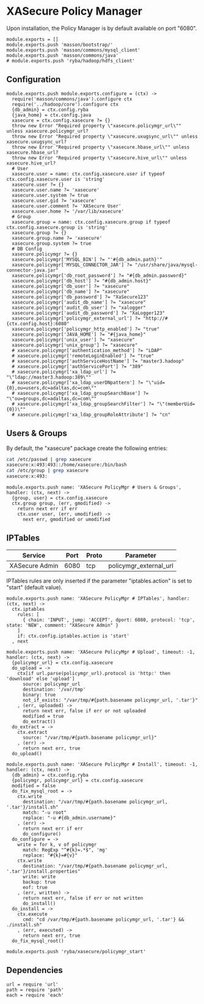 
# XASecure Policy Manager

Upon installation, the Policy Manager is by default available on port "6080".

    module.exports = []
    module.exports.push 'masson/bootstrap/'
    module.exports.push 'masson/commons/mysql_client'
    module.exports.push 'masson/commons/java'
    # module.exports.push 'ryba/hadoop/hdfs_client'

## Configuration

    module.exports.push module.exports.configure = (ctx) ->
      require('masson/commons/java').configure ctx
      require('../hadoop/core').configure ctx
      {db_admin} = ctx.config.ryba
      {java_home} = ctx.config.java
      xasecure = ctx.config.xasecure ?= {}
      throw new Error "Required property \"xasecure.policymgr_url\"" unless xasecure.policymgr_url?
      throw new Error "Required property \"xasecure.uxugsync_url\"" unless xasecure.uxugsync_url?
      throw new Error "Required property \"xasecure.hbase_url\"" unless xasecure.hbase_url?
      throw new Error "Required property \"xasecure.hive_url\"" unless xasecure.hive_url?
      # User
      xasecure.user = name: ctx.config.xasecure.user if typeof ctx.config.xasecure.user is 'string'
      xasecure.user ?= {}
      xasecure.user.name ?= 'xasecure'
      xasecure.user.system ?= true
      xasecure.user.gid ?= 'xasecure'
      xasecure.user.comment ?= 'XASecure User'
      xasecure.user.home ?= '/var/lib/xasecure'
      # Group
      xasecure.group = name: ctx.config.xasecure.group if typeof ctx.config.xasecure.group is 'string'
      xasecure.group ?= {}
      xasecure.group.name ?= 'xasecure'
      xasecure.group.system ?= true
      # DB Config
      xasecure.policymgr ?= {}
      xasecure.policymgr['MYSQL_BIN'] ?= "'#{db_admin.path}'"
      xasecure.policymgr['MYSQL_CONNECTOR_JAR'] ?= "/usr/share/java/mysql-connector-java.jar"
      xasecure.policymgr['db_root_password'] ?= "#{db_admin.password}"
      xasecure.policymgr['db_host'] ?= "#{db_admin.host}"
      xasecure.policymgr['db_user'] ?= "xasecure"
      xasecure.policymgr['db_name'] ?= "xasecure"
      xasecure.policymgr['db_password'] ?= "XaSecure123"
      xasecure.policymgr['audit_db_name'] ?= "xasecure"
      xasecure.policymgr['audit_db_user'] ?= "xalogger"
      xasecure.policymgr['audit_db_password'] ?= "XaLogger123"
      xasecure.policymgr['policymgr_external_url'] ?= "http://#{ctx.config.host}:6080"
      xasecure.policymgr['policymgr_http_enabled'] ?= "true"
      xasecure.policymgr['JAVA_HOME'] ?= "#{java_home}"
      xasecure.policymgr['unix_user'] ?= "xasecure"
      xasecure.policymgr['unix_group'] ?= "xasecure"
      # xasecure.policymgr['authentication_method'] ?= "LDAP"
      # xasecure.policymgr['remoteLoginEnabled'] ?= "true"
      # xasecure.policymgr['authServiceHostName'] ?= "master3.hadoop"
      # xasecure.policymgr['authServicePort'] ?= "389"
      # xasecure.policymgr['xa_ldap_url'] ?= "\"ldap://master3.hadoop:389\""
      # xasecure.policymgr['xa_ldap_userDNpattern'] ?= "\"uid={0},ou=users,dc=adaltas,dc=com\""
      # xasecure.policymgr['xa_ldap_groupSearchBase'] ?= "\"ou=groups,dc=adaltas,dc=com\""
      # xasecure.policymgr['xa_ldap_groupSearchFilter'] ?= "\"(memberUid={0})\""
      # xasecure.policymgr['xa_ldap_groupRoleAttribute'] ?= "cn"

## Users & Groups

By default, the "xasecure" package create the following entries:

```bash
cat /etc/passwd | grep xasecure
xasecure:x:493:493::/home/xasecure:/bin/bash
cat /etc/group | grep xasecure
xasecure:x:493:
```

    module.exports.push name: 'XASecure PolicyMgr # Users & Groups', handler: (ctx, next) ->
      {group, user} = ctx.config.xasecure
      ctx.group group, (err, gmodified) ->
        return next err if err
        ctx.user user, (err, umodified) ->
          next err, gmodified or umodified

## IPTables

| Service    | Port | Proto  | Parameter          |
|------------|------|--------|--------------------|
| XASecure Admin | 6080 | tcp    | policymgr\_external\_url |

IPTables rules are only inserted if the parameter "iptables.action" is set to 
"start" (default value).

    module.exports.push name: 'XASecure PolicyMgr # IPTables', handler: (ctx, next) ->
      ctx.iptables
        rules: [
          { chain: 'INPUT', jump: 'ACCEPT', dport: 6080, protocol: 'tcp', state: 'NEW', comment: "XASecure Admin" }
        ]
        if: ctx.config.iptables.action is 'start'
      , next

    module.exports.push name: 'XASecure PolicyMgr # Upload', timeout: -1, handler: (ctx, next) ->
      {policymgr_url} = ctx.config.xasecure
      do_upload = ->
        ctx[if url.parse(policymgr_url).protocol is 'http:' then 'download' else 'upload']
          source: policymgr_url
          destination: '/var/tmp'
          binary: true
          not_if_exists: "/var/tmp/#{path.basename policymgr_url, '.tar'}"
        , (err, uploaded) ->
          return next err, false if err or not uploaded
          modified = true
          do_extract()
      do_extract = ->
        ctx.extract
          source: "/var/tmp/#{path.basename policymgr_url}"
        , (err) ->
          return next err, true
      do_upload()

    module.exports.push name: 'XASecure PolicyMgr # Install', timeout: -1, handler: (ctx, next) ->
      {db_admin} = ctx.config.ryba
      {policymgr, policymgr_url} = ctx.config.xasecure
      modified = false
      do_fix_mysql_root = ->
        ctx.write
          destination: "/var/tmp/#{path.basename policymgr_url, '.tar'}/install.sh"
          match: "-u root"
          replace: "-u #{db_admin.username}"
        , (err) ->
          return next err if err
          do_configure()
      do_configure = ->
        write = for k, v of policymgr
          match: RegExp "^#{k}=.*$", 'mg'
          replace: "#{k}=#{v}"
        ctx.write
          destination: "/var/tmp/#{path.basename policymgr_url, '.tar'}/install.properties"
          write: write
          backup: true
          eof: true
        , (err, written) ->
          return next err, false if err or not written
          do_install()
      do_install = ->
        ctx.execute
          cmd: "cd /var/tmp/#{path.basename policymgr_url, '.tar'} && ./install.sh"
        , (err, executed) ->
          return next err, true
      do_fix_mysql_root()

    module.exports.push 'ryba/xasecure/policymgr_start'

## Dependencies

    url = require 'url'
    path = require 'path'
    each = require 'each'
